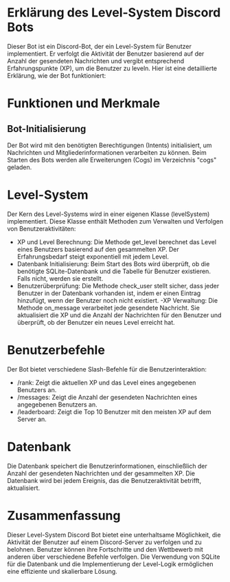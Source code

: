 # Erklärung des Level-System Discord Bots
Dieser Bot ist ein Discord-Bot, der ein Level-System für Benutzer implementiert. Er verfolgt die Aktivität der Benutzer basierend auf der Anzahl der gesendeten Nachrichten und vergibt entsprechend Erfahrungspunkte (XP), um die Benutzer zu leveln. Hier ist eine detaillierte Erklärung, wie der Bot funktioniert:

# Funktionen und Merkmale
## Bot-Initialisierung
Der Bot wird mit den benötigten Berechtigungen (Intents) initialisiert, um Nachrichten und Mitgliederinformationen verarbeiten zu können. Beim Starten des Bots werden alle Erweiterungen (Cogs) im Verzeichnis "cogs" geladen.

# Level-System
Der Kern des Level-Systems wird in einer eigenen Klasse (levelSystem) implementiert. Diese Klasse enthält Methoden zum Verwalten und Verfolgen von Benutzeraktivitäten:
  - XP und Level Berechnung: Die Methode get_level berechnet das Level eines Benutzers basierend auf den gesammelten XP. Der Erfahrungsbedarf steigt exponentiell mit jedem Level.
  - Datenbank Initialisierung: Beim Start des Bots wird überprüft, ob die benötigte SQLite-Datenbank und die Tabelle für Benutzer existieren. Falls nicht, werden sie erstellt.
  - Benutzerüberprüfung: Die Methode check_user stellt sicher, dass jeder Benutzer in der Datenbank vorhanden ist, indem er einen Eintrag hinzufügt, wenn der Benutzer noch nicht existiert.
   -XP Verwaltung: Die Methode on_message verarbeitet jede gesendete Nachricht. Sie aktualisiert die XP und die Anzahl der Nachrichten für den Benutzer und überprüft, ob der Benutzer ein neues Level erreicht hat.

# Benutzerbefehle
Der Bot bietet verschiedene Slash-Befehle für die Benutzerinteraktion:
  - /rank: Zeigt die aktuellen XP und das Level eines angegebenen Benutzers an.
  - /messages: Zeigt die Anzahl der gesendeten Nachrichten eines angegebenen Benutzers an.
  - /leaderboard: Zeigt die Top 10 Benutzer mit den meisten XP auf dem Server an.
# Datenbank
Die Datenbank speichert die Benutzerinformationen, einschließlich der Anzahl der gesendeten Nachrichten und der gesammelten XP. Die Datenbank wird bei jedem Ereignis, das die Benutzeraktivität betrifft, aktualisiert.

# Zusammenfassung
Dieser Level-System Discord Bot bietet eine unterhaltsame Möglichkeit, die Aktivität der Benutzer auf einem Discord-Server zu verfolgen und zu belohnen. Benutzer können ihre Fortschritte und den Wettbewerb mit anderen über verschiedene Befehle verfolgen. Die Verwendung von SQLite für die Datenbank und die Implementierung der Level-Logik ermöglichen eine effiziente und skalierbare Lösung.
